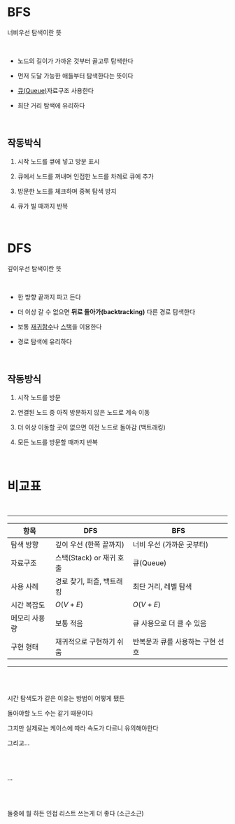 # BFS
너비우선 탐색이란 뜻

<br>

- 노드의 길이가 가까운 것부터 골고루 탐색한다

- 먼저 도달 가능한 애들부터 탐색한다는 뜻이다

- [큐(Queue)](/wiki/reviews/week1_word/word_stack.md#큐-queue)자료구조 사용한다

- 최단 거리 탐색에 유리하다

<br>

## 작동박식

1. 시작 노드를 큐에 넣고 방문 표시

2. 큐에서 노드를 꺼내며 인접한 노드를 차례로 큐에 추가

3. 방문한 노드를 체크하며 중복 탐색 방지

4. 큐가 빌 때까지 반복

<br>

# DFS
깊이우선 탐색이란 뜻

<br>

- 한 방향 끝까지 파고 든다

- 더 이상 갈 수 없으면 **뒤로 돌아가(backtracking)** 다른 경로 탐색한다

- 보통 [재귀함수](/wiki/reviews/week1_word/word2.md#재귀함수-recursion)나 [스택](/wiki/reviews/week1_word/word_stack.md#스택-stack)을 이용한다

- 경로 탐색에 유리하다

<br>

## 작동방식

1. 시작 노드를 방문

2. 연결된 노드 중 아직 방문하지 않은 노드로 계속 이동

3. 더 이상 이동할 곳이 없으면 이전 노드로 돌아감 (백트래킹)

4. 모든 노드를 방문할 때까지 반복

<br>

# 비교표

<br>

___

| 항목      | DFS                | BFS                |
| ------- | ------------------ | ------------------ |
| 탐색 방향   | 깊이 우선 (한쪽 끝까지)     | 너비 우선 (가까운 곳부터)    |
| 자료구조    | 스택(Stack) or 재귀 호출 | 큐(Queue)           |
| 사용 사례   | 경로 찾기, 퍼즐, 백트래킹    | 최단 거리, 레벨 탐색       |
| 시간 복잡도  | $O(V + E)$           | $O(V + E)$           |
| 메모리 사용량 | 보통 적음              | 큐 사용으로 더 클 수 있음    |
| 구현 형태   | 재귀적으로 구현하기 쉬움      | 반복문과 큐를 사용하는 구현 선호 |

___

<br><br>

시간 탐색도가 같은 이유는 방법이 어떻게 됐든

돌아야할 노드 수는 같기 때문이다

그치만 실제로는 케이스에 따라 속도가 다르니 유의해야한다

그리고...

<br><br>

...

<br><br>

둘중에 뭘 하든 인접 리스트 쓰는게 더 좋다 (소근소근)
